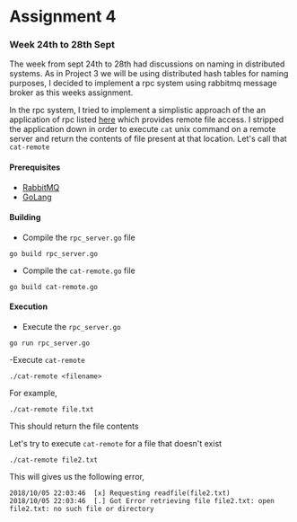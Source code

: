 # Assignment 4
### Week 24th to 28th Sept

The week from sept 24th to 28th had discussions on naming in distributed systems. As in Project 3 we will be using distributed hash tables for naming purposes, I decided to implement a rpc system using rabbitmq message broker as this weeks assignment. 

In the rpc system, I tried to implement a simplistic approach of the an application of rpc listed [here](https://www.w3.org/History/1992/nfs_dxcern_mirror/rpc/doc/Introduction/ExampleApplications.html) which provides remote file access. I stripped the application down in order to execute `cat` unix command on a remote server and return the contents of file present at that location. Let's call that `cat-remote`

#### Prerequisites
- [RabbitMQ](https://www.rabbitmq.com/download.html)
- [GoLang](https://golang.org/dl/)

#### Building
- Compile the `rpc_server.go` file
```
go build rpc_server.go
```
- Compile the `cat-remote.go` file
```
go build cat-remote.go
```
#### Execution

- Execute the `rpc_server.go`
```
go run rpc_server.go
```
-Execute `cat-remote`
```
./cat-remote <filename>
```

For example,
```
./cat-remote file.txt
```
This should return the file contents

Let's try to execute `cat-remote` for a file that doesn't exist
```
./cat-remote file2.txt
```
This will gives us the following error, 
```
2018/10/05 22:03:46  [x] Requesting readfile(file2.txt)
2018/10/05 22:03:46  [.] Got Error retrieving file file2.txt: open file2.txt: no such file or directory
```


